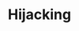 ---
layout: tag-list
type: tag
title: Hijacking 
slug: Hijacking 
category: Tag
sidebar: false
description: >

---